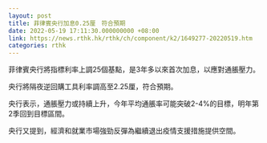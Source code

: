 ```yaml
---
layout: post
title: 菲律賓央行加息0.25厘　符合預期
date: 2022-05-19 17:11:30.000000000 +08:00
link: https://news.rthk.hk/rthk/ch/component/k2/1649277-20220519.htm
categories: rthk
---
```


菲律賓央行將指標利率上調25個基點，是3年多以來首次加息，以應對通脹壓力。

央行將隔夜逆回購工具利率調高至2.25厘，符合預期。

央行表示，通脹壓力或持續上升，今年平均通脹率可能突破2-4%的目標，明年第2季回到目標區間。

央行又提到，經濟和就業市場強勁反彈為繼續退出疫情支援措施提供空間。
